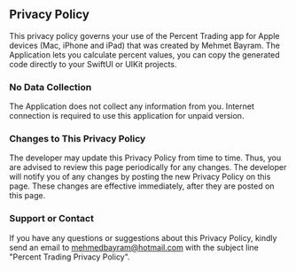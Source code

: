## Privacy Policy

This privacy policy governs your use of the Percent Trading app for Apple devices (Mac, iPhone and iPad) that was created by Mehmet Bayram. The Application lets you calculate percent values, you can copy the generated code directly to your SwiftUI or UIKit projects.

### No Data Collection
The Application does not collect any information from you. Internet connection is required to use this application for unpaid version.

### Changes to This Privacy Policy
The developer may update this Privacy Policy from time to time. Thus, you are advised to review this page periodically for any changes. The developer will notify you of any changes by posting the new Privacy Policy on this page. These changes are effective immediately, after they are posted on this page.

### Support or Contact
If you have any questions or suggestions about this Privacy Policy, kindly send an email to mehmedbayram@hotmail.com with the subject line "Percent Trading Privacy Policy".
